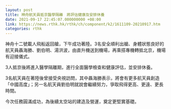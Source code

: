 ```yaml
---
layout: post
title: 神舟航天員抵京醫學隔離　將評估健康及安排休養
date: 2021-09-17 22:45:07.000000000 +08:00
link: https://news.rthk.hk/rthk/ch/component/k2/1611109-20210917.htm
categories: rthk
---
```


神舟十二號載人飛船返回艙，下午成功著陸。3名安全順利出艙、身體狀態良好的航天員聶海勝、劉伯明、湯洪波，由直升機送到機場，再乘搭專機轉抵北京，機場有迎接儀式。

3人抵京後將進入醫學隔離期，進行全面醫學檢查和健康評估，並安排休養。

3名航天員在著陸後曾接受央視訪問，其中聶海勝表示，將會有更多航天員創造「中國高度」；另一名航天員劉伯明就說會繼續努力，爭取飛得更高、更遠、更長時間。

今次任務圓滿成功，為後續太空站的建造及營運，奠定更堅實基礎。
